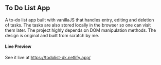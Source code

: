 ## To Do List App

A to-do list app built with vanillaJS that handles entry, editing and deletion of tasks. The tasks are also stored locally in the browser so one can visit them later. The project highly depends on DOM manipulation methods. The design is original and built from scratch by me.

#### Live Preview

See it live at https://todolist-dk.netlify.app/